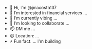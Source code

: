- 👋 Hi, I’m @jmacosta137
- 👀 I’m interested in financial services ...
- 🌱 I’m currently vibing ... 
- 💞️ I’m looking to collaborate ...
- 📫 DM me ...
- 😄 Location: ...
- ⚡ Fun fact: ... I'm building


<!---
jmacosta137/jmacosta137 is a ✨ special ✨ repository because its `README.md` (this file) appears on your GitHub profile.
You can click the Preview link to take a look at your changes.
--->
